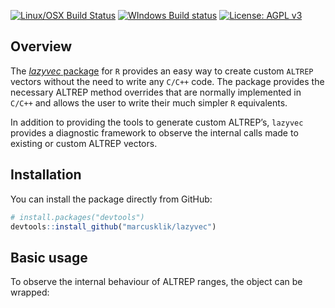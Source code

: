 
<!-- README.md is generated from README.Rmd. Please edit that file -->

<!-- <img src="logo.png" align="right" /> -->

[![Linux/OSX Build
Status](https://travis-ci.org/MarcusKlik/lazyvec.svg?branch=master)](https://travis-ci.org/MarcusKlik/lazyvec)
[![WIndows Build
status](https://ci.appveyor.com/api/projects/status/bfm7amtkyjvc2rk9?svg=true)](https://ci.appveyor.com/project/MarcusKlik/lazyvec)
[![License: AGPL
v3](https://img.shields.io/badge/License-AGPL%20v3-blue.svg)](https://www.gnu.org/licenses/agpl-3.0)

## Overview

The [*lazyvec* package](https://github.com/MarcusKlik/lazyvec) for `R`
provides an easy way to create custom `ALTREP` vectors without the need
to write any `C/C++` code. The package provides the necessary ALTREP
method overrides that are normally implemented in `C/C++` and allows the
user to write their much simpler `R` equivalents.

In addition to providing the tools to generate custom ALTREP’s,
`lazyvec` provides a diagnostic framework to observe the internal calls
made to existing or custom ALTREP vectors.

## Installation

You can install the package directly from GitHub:

``` r
# install.packages("devtools")
devtools::install_github("marcusklik/lazyvec")
```

## Basic usage

To observe the internal behaviour of ALTREP ranges, the object can be
wrapped:
